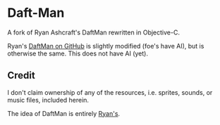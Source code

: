 Daft-Man
========
A fork of Ryan Ashcraft's DaftMan rewritten in Objective-C.

Ryan's [DaftMan on GitHub](http://github.com/ryanashcraft/DaftMan) is slightly modified (foe's have AI), but is otherwise the same. This does not have AI (yet).

## Credit
I don't claim ownership of any of the resources, i.e. sprites, sounds, or music files, included herein.

The idea of DaftMan is entirely [Ryan's](http://github.com/ryanashcraft).
